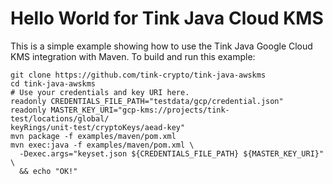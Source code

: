 # Hello World for Tink Java Cloud KMS

This is a simple example showing how to use the Tink Java Google Cloud KMS
integration with Maven. To build and run this example:

```shell
git clone https://github.com/tink-crypto/tink-java-awskms
cd tink-java-awskms
# Use your credentials and key URI here.
readonly CREDENTIALS_FILE_PATH="testdata/gcp/credential.json"
readonly MASTER_KEY_URI="gcp-kms://projects/tink-test/locations/global/
keyRings/unit-test/cryptoKeys/aead-key"
mvn package -f examples/maven/pom.xml
mvn exec:java -f examples/maven/pom.xml \
  -Dexec.args="keyset.json ${CREDENTIALS_FILE_PATH} ${MASTER_KEY_URI}" \
  && echo "OK!"
```
